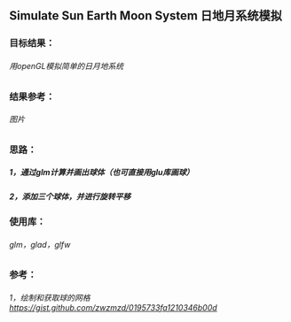 ## Simulate Sun Earth Moon System 日地月系统模拟

### 目标结果：
###### 用openGL模拟简单的日月地系统

### 结果参考：
###### 图片

### 思路：
##### 1，通过glm计算并画出球体（也可直接用glu库画球）
##### 2，添加三个球体，并进行旋转平移

### 使用库：
###### glm，glad，glfw

### 参考：
###### 1，绘制和获取球的网格 https://gist.github.com/zwzmzd/0195733fa1210346b00d

